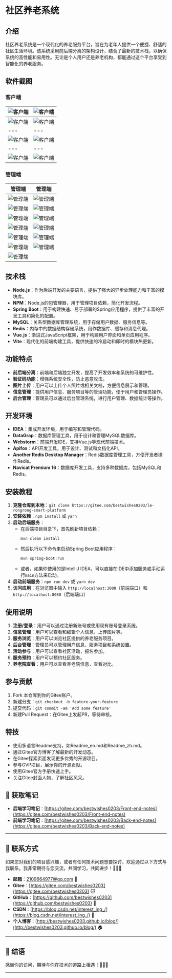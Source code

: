 # 社区养老系统

## 介绍

社区养老系统是一个现代化的养老服务平台，旨在为老年人提供一个便捷、舒适的社区生活环境。该系统采用前后端分离的架构设计，结合了最新的技术栈，以确保系统的高性能和易用性。无论是个人用户还是养老机构，都能通过这个平台享受到智能化的养老服务。

## 软件截图

### 客户端

| ![客户端](https://gitee.com/bestwishes0203/le-rongrong-smart-platform/raw/master/screenshot/front/1.png) | ![客户端](https://gitee.com/bestwishes0203/le-rongrong-smart-platform/raw/master/screenshot/front/2.png) |
| ------------------------------------------------------------ | ------------------------------------------------------------ |
| ![客户端](https://gitee.com/bestwishes0203/le-rongrong-smart-platform/raw/master/screenshot/front/3.png) | ![客户端](https://gitee.com/bestwishes0203/le-rongrong-smart-platform/raw/master/screenshot/front/4.png) |
| ---                                                          | ---                                                          |
| ![客户端](https://gitee.com/bestwishes0203/le-rongrong-smart-platform/raw/master/screenshot/front/5.png) | ![客户端](https://gitee.com/bestwishes0203/le-rongrong-smart-platform/raw/master/screenshot/front/6.png) |
| ---                                                          | ---                                                          |
| ![客户端](https://gitee.com/bestwishes0203/le-rongrong-smart-platform/raw/master/screenshot/front/7.png) | ![客户端](https://gitee.com/bestwishes0203/le-rongrong-smart-platform/raw/master/screenshot/front/8.png) |

### 管理端

| 管理端                                                       | 管理端                                                       |
| ------------------------------------------------------------ | ------------------------------------------------------------ |
| ![管理端](https://gitee.com/bestwishes0203/le-rongrong-smart-platform/raw/master/screenshot/back/1%20(1).png) | ![管理端](https://gitee.com/bestwishes0203/le-rongrong-smart-platform/raw/master/screenshot/back/1%20(2).png) |
| ![管理端](https://gitee.com/bestwishes0203/le-rongrong-smart-platform/raw/master/screenshot/back/1%20(3).png) | ![管理端](https://gitee.com/bestwishes0203/le-rongrong-smart-platform/raw/master/screenshot/back/1%20(4).png) |
| ![管理端](https://gitee.com/bestwishes0203/le-rongrong-smart-platform/raw/master/screenshot/back/1%20(5).png) | ![管理端](https://gitee.com/bestwishes0203/le-rongrong-smart-platform/raw/master/screenshot/back/1%20(6).png) |
| ![管理端](https://gitee.com/bestwishes0203/le-rongrong-smart-platform/raw/master/screenshot/back/1%20(7).png) | ![管理端](https://gitee.com/bestwishes0203/le-rongrong-smart-platform/raw/master/screenshot/back/1%20(8).png) |
| ![管理端](https://gitee.com/bestwishes0203/le-rongrong-smart-platform/raw/master/screenshot/back/1%20(9).png) | ![管理端](https://gitee.com/bestwishes0203/le-rongrong-smart-platform/raw/master/screenshot/back/1%20(10).png) |
| ![管理端](https://gitee.com/bestwishes0203/le-rongrong-smart-platform/raw/master/screenshot/back/1%20(11).png) | ![管理端](https://gitee.com/bestwishes0203/le-rongrong-smart-platform/raw/master/screenshot/back/1%20(12).png) |
| ![管理端](https://gitee.com/bestwishes0203/le-rongrong-smart-platform/raw/master/screenshot/back/1%20(13).png) |                                                              |

## 技术栈

- **Node.js**：作为后端开发的主要语言，提供了强大的异步处理能力和丰富的模块库。
- **NPM**：Node.js的包管理器，用于管理项目依赖，简化开发流程。
- **Spring Boot**：用于构建快速、易于部署的Spring应用程序，提供了丰富的开发工具和简化的配置。
- **MySQL**：关系型数据库管理系统，用于存储用户数据、服务信息等。
- **Redis**：内存中的数据结构存储系统，用作数据库、缓存和消息代理。
- **Vue.js**：渐进式JavaScript框架，用于构建用户界面和单页应用程序。
- **Vite**：现代化的前端构建工具，提供快速的冷启动和即时的模块热更新。

## 功能特点

- **前后端分离**：前端和后端独立开发，提高了开发效率和系统的可维护性。
- **验证码功能**：增强系统安全性，防止恶意攻击。
- **图片上传**：用户可以上传个人照片或相关文档，方便信息展示和管理。
- **信息管理**：提供用户信息、服务项目等的管理功能，便于用户和管理员操作。
- **后台管理**：管理员可以通过后台管理系统，进行用户管理、数据统计等操作。

## 开发环境

- **IDEA**：集成开发环境，用于编写和管理代码。
- **DataGrap**：数据库管理工具，用于设计和管理MySQL数据库。
- **Webstorm**：前端开发IDE，支持Vue.js等现代前端技术。
- **Apifox**：API开发工具，用于设计、测试和文档化API。
- **Another Redis Desktop Manager**：Redis数据库管理工具，方便开发者操作Redis。
- **Navicat Premium 16**：数据库开发工具，支持多种数据库，包括MySQL和Redis。

## **安装教程**

1. **克隆仓库到本地**：`git clone https://gitee.com/bestwishes0203/le-rongrong-smart-platform`
2. **安装依赖**：`npm install` 或 `yarn`
3. **启动后端服务**：
    - 在后端项目目录下，首先刷新项目依赖：
      ```
      mvn clean install
      ```
    - 然后执行以下命令来启动Spring Boot应用程序：
      ```
      mvn spring-boot:run
      ```
    - 或者，如果你使用的是IntelliJ IDEA，可以直接在IDE中添加服务或手动运行`main`方法来启动。
4. **启动前端服务**：`npm run dev` 或 `yarn dev`
5. **访问应用**：在浏览器中输入 `http://localhost:3000`（前端端口）和 `http://localhost:8080`（后端端口）

## **使用说明**

1. **注册/登录**：用户可以通过注册新账号或使用现有账号登录系统。
2. **信息管理**：用户可以查看和编辑个人信息，上传图片等。
3. **服务浏览**：用户可以浏览社区提供的养老服务项目。
4. **后台管理**：管理员可以管理用户信息、服务项目和系统设置。
5. **活动参与**：用户可以查看社区活动，报名参加。
6. **服务预约**：用户可以预约社区服务。
7. **养老院查看**：用户可以查看养老院信息，查看对比。

## 参与贡献

1. Fork 本仓库到你的Gitee账户。
2. 新建分支：`git checkout -b feature-your-feature`
3. 提交代码：`git commit -am 'Add some feature'`
4. 新建Pull Request：在Gitee上发起PR，等待审核。

## 特技

- 使用多语言Readme支持，如Readme_en.md和Readme_zh.md。
- 通过Gitee官方博客了解最新的开发动态。
- 在Gitee探索页面发现更多优秀的开源项目。
- 参与GVP项目，展示你的开源贡献。
- 使用Gitee官方手册快速上手。
- 关注Gitee封面人物，了解社区风采。

## 🚀 获取笔记

- **后端学习笔记**：[https://gitee.com/bestwishes0203/Front-end-notes](https://gitee.com/bestwishes0203/Front-end-notes)
- **前端学习笔记**：[https://gitee.com/bestwishes0203/Back-end-notes](https://gitee.com/bestwishes0203/Back-end-notes)

---

## 📌 联系方式

如果您对我们的项目感兴趣，或者有任何技术问题想要探讨，欢迎通过以下方式与我联系。我非常期待与您交流，共同学习，共同进步！🌊💡🤖

- **邮箱**：[2109664977@qq.com](mailto:2109664977@qq.com) 📧
- **Gitee**：[https://gitee.com/bestwishes0203](https://gitee.com/bestwishes0203) 🐱
- **GitHub**：[https://github.com/bestwishes0203](https://github.com/bestwishes0203) 🐙
- **CSDN**：[https://blog.csdn.net/interest_ing_/](https://blog.csdn.net/interest_ing_/) 📖
- **个人博客**：[http://bestwishes0203.github.io/blog/](http://bestwishes0203.github.io/blog/) 🏠

---

## 🎉 结语

感谢你的访问，期待与你在技术的道路上相遇！👋🌟🚀

---




